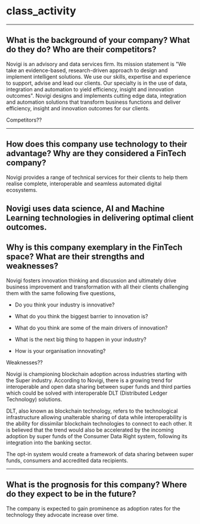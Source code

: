 # class_activity
---
## What is the background of your company? What do they do? Who are their competitors?

Novigi is an advisory and data services firm. Its mission statement is "We take an evidence-based, research-driven approach to design and implement intelligent  solutions. We use our skills, expertise and experience to support, advise and lead our clients. Our specialty is in the use of data, integration and automation to yield efficiency, insight and innovation outcomes". Novigi designs and implements cutting edge data, integration and automation solutions that transform business functions and deliver efficiency, insight and innovation outcomes for our clients.

Competitors??

---
## How does this company use technology to their advantage? Why are they considered a FinTech company?
Novigi provides a range of technical services for their clients to help them realise complete, interoperable and seamless automated digital ecosystems. 

Novigi uses data science, AI and Machine Learning technologies in delivering optimal client outcomes.
---
## Why is this company exemplary in the FinTech space? What are their strengths and weaknesses?

Novigi fosters innovation thinking and discussion and ultimately drive business improvement and transformation with all their clients challenging them with the same following five questions,

* Do you think your industry is innovative?

* What do you think the biggest barrier to innovation is?

* What do you think are some of the main drivers of innovation?

* What is the next big thing to happen in your industry?

* How is your organisation innovating? 

Weaknesses??

Novigi is championing blockchain adoption across industries starting with the Super industry. According to Novigi, there is a growing trend for interoperable and open data sharing between super funds and third parties which could be solved with interoperable DLT (Distributed Ledger Technology) solutions.

DLT, also known as blockchain technology, refers to the technological infrastructure allowing unalterable sharing of data while interoperability is the ability for dissimilar blockchain technologies to connect to each other. It is believed that the trend would also be accelerated by the incoming adoption by super funds of the Consumer Data Right system, following its integration into the banking sector.

The opt-in system would create a framework of data sharing between super funds, consumers and accredited data recipients.

---
## What is the prognosis for this company? Where do they expect to be in the future?

The company is expected to gain prominence as adoption rates for the technology they advocate increase over time.
